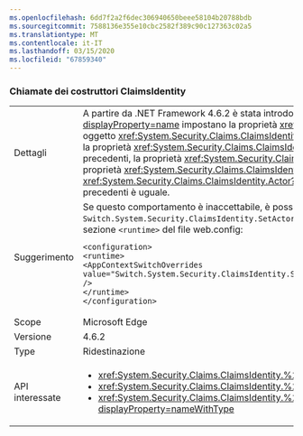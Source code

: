 ```yaml
---
ms.openlocfilehash: 6dd7f2a2f6dec306940650beee58104b20788bdb
ms.sourcegitcommit: 7588136e355e10cbc2582f389c90c127363c02a5
ms.translationtype: MT
ms.contentlocale: it-IT
ms.lasthandoff: 03/15/2020
ms.locfileid: "67859340"
---
```

### <a name="calls-to-claimsidentity-constructors"></a>Chiamate dei costruttori ClaimsIdentity

|   |   |
|---|---|
|Dettagli|A partire da .NET Framework 4.6.2 è stata introdotta una modifica al modo in cui i costruttori <xref:System.Security.Claims.ClaimsIdentity> con un parametro <xref:System.Security.Principal.IIdentity?displayProperty=name> impostano la proprietà <xref:System.Security.Claims.ClaimsIdentity.Actor?displayProperty=name>. Se l'argomento <xref:System.Security.Principal.IIdentity?displayProperty=name> è un oggetto <xref:System.Security.Claims.ClaimsIdentity> e la proprietà <xref:System.Security.Claims.ClaimsIdentity.Actor?displayProperty=name> di tale oggetto <xref:System.Security.Claims.ClaimsIdentity> non è <code>null</code>, la proprietà <xref:System.Security.Claims.ClaimsIdentity.Actor?displayProperty=name> viene allegata usando il metodo <xref:System.Security.Claims.ClaimsIdentity.Clone>. In .NET Framework 4.6.1 e versioni precedenti, la proprietà <xref:System.Security.Claims.ClaimsIdentity.Actor?displayProperty=name> viene associata come riferimento esistente. In seguito a questa modifica, a partire da .NET Framework 4.6.2, la proprietà <xref:System.Security.Claims.ClaimsIdentity.Actor?displayProperty=name> del nuovo oggetto <xref:System.Security.Claims.ClaimsIdentity> non è uguale alla proprietà <xref:System.Security.Claims.ClaimsIdentity.Actor?displayProperty=name> dell'argomento <xref:System.Security.Principal.IIdentity?displayProperty=name> del costruttore. In .NET Framework 4.6.1 e versioni precedenti è uguale.|
|Suggerimento|Se questo comportamento è inaccettabile, è possibile ripristinare il comportamento precedente impostando il commutatore <code>Switch.System.Security.ClaimsIdentity.SetActorAsReferenceWhenCopyingClaimsIdentity</code> nel file di configurazione dell'applicazione su <code>true</code>. A questo scopo è necessario aggiungere il codice seguente alla sezione <code>&lt;runtime&gt;</code> del file web.config:<pre><code class="lang-xml">&lt;configuration&gt;&#13;&#10;&lt;runtime&gt;&#13;&#10;&lt;AppContextSwitchOverrides value=&quot;Switch.System.Security.ClaimsIdentity.SetActorAsReferenceWhenCopyingClaimsIdentity=true&quot; /&gt;&#13;&#10;&lt;/runtime&gt;&#13;&#10;&lt;/configuration&gt;&#13;&#10;</code></pre>|
|Scope|Microsoft Edge|
|Versione|4.6.2|
|Type|Ridestinazione|
|API interessate|<ul><li><xref:System.Security.Claims.ClaimsIdentity.%23ctor(System.Security.Principal.IIdentity)?displayProperty=nameWithType></li><li><xref:System.Security.Claims.ClaimsIdentity.%23ctor(System.Security.Principal.IIdentity,System.Collections.Generic.IEnumerable{System.Security.Claims.Claim})?displayProperty=nameWithType></li><li><xref:System.Security.Claims.ClaimsIdentity.%23ctor(System.Security.Principal.IIdentity,System.Collections.Generic.IEnumerable{System.Security.Claims.Claim},System.String,System.String,System.String)?displayProperty=nameWithType></li></ul>|
